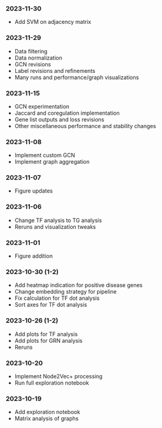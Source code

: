 ### 2023-11-30
- Add SVM on adjacency matrix

### 2023-11-29
- Data filtering
- Data normalization
- GCN revisions
- Label revisions and refinements
- Many runs and performance/graph visualizations

### 2023-11-15
- GCN experimentation
- Jaccard and coregulation implementation
- Gene list outputs and loss revisions
- Other miscellaneous performance and stability changes

### 2023-11-08
- Implement custom GCN
- Implement graph aggregation

### 2023-11-07
- Figure updates

### 2023-11-06
- Change TF analysis to TG analysis
- Reruns and visualization tweaks

### 2023-11-01
- Figure addition

### 2023-10-30 (1-2)
- Add heatmap indication for positive disease genes
- Change embedding strategy for pipeline
- Fix calculation for TF dot analysis
- Sort axes for TF dot analysis

### 2023-10-26 (1-2)
- Add plots for TF analysis
- Add plots for GRN analysis
- Reruns

### 2023-10-20
- Implement Node2Vec+ processing
- Run full exploration notebook

### 2023-10-19
- Add exploration notebook
- Matrix analysis of graphs
